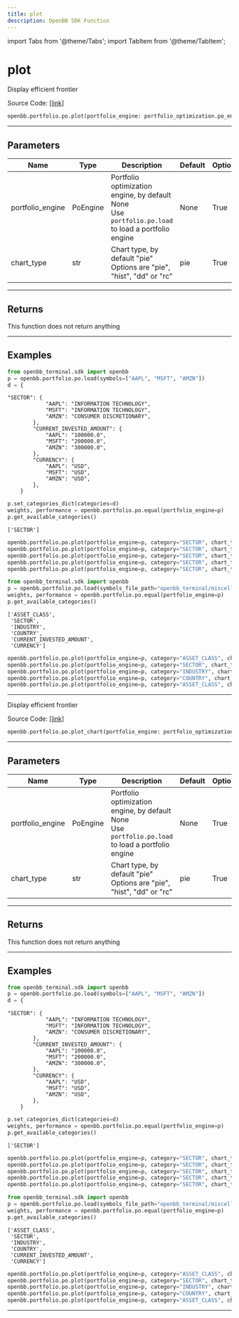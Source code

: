 ```yaml
---
title: plot
description: OpenBB SDK Function
---
```


import Tabs from '@theme/Tabs';
import TabItem from '@theme/TabItem';

# plot

<Tabs>
<TabItem value="model" label="Model" default>

Display efficient frontier

Source Code: [[link](https://github.com/OpenBB-finance/OpenBBTerminal/tree/main/openbb_terminal/portfolio/portfolio_optimization/po_view.py#L237)]

```python
openbb.portfolio.po.plot(portfolio_engine: portfolio_optimization.po_engine.PoEngine = None, chart_type: str = "pie", kwargs: Any)
```

---

## Parameters

| Name | Type | Description | Default | Optional |
| ---- | ---- | ----------- | ------- | -------- |
| portfolio_engine | PoEngine | Portfolio optimization engine, by default None<br/>Use `portfolio.po.load` to load a portfolio engine | None | True |
| chart_type | str | Chart type, by default "pie"<br/>Options are "pie", "hist", "dd" or "rc" | pie | True |


---

## Returns

This function does not return anything

---

## Examples

```python
from openbb_terminal.sdk import openbb
p = openbb.portfolio.po.load(symbols=["AAPL", "MSFT", "AMZN"])
d = {
```

```
"SECTOR": {
            "AAPL": "INFORMATION TECHNOLOGY",
            "MSFT": "INFORMATION TECHNOLOGY",
            "AMZN": "CONSUMER DISCRETIONARY",
        },
        "CURRENT_INVESTED_AMOUNT": {
            "AAPL": "100000.0",
            "MSFT": "200000.0",
            "AMZN": "300000.0",
        },
        "CURRENCY": {
            "AAPL": "USD",
            "MSFT": "USD",
            "AMZN": "USD",
        },
    }
```
```python
p.set_categories_dict(categories=d)
weights, performance = openbb.portfolio.po.equal(portfolio_engine=p)
p.get_available_categories()
```

```
['SECTOR']
```
```python
openbb.portfolio.po.plot(portfolio_engine=p, category="SECTOR", chart_type="pie")
openbb.portfolio.po.plot(portfolio_engine=p, category="SECTOR", chart_type="hist")
openbb.portfolio.po.plot(portfolio_engine=p, category="SECTOR", chart_type="dd")
openbb.portfolio.po.plot(portfolio_engine=p, category="SECTOR", chart_type="rc")
openbb.portfolio.po.plot(portfolio_engine=p, category="SECTOR", chart_type="heat")
```

```python
from openbb_terminal.sdk import openbb
p = openbb.portfolio.po.load(symbols_file_path="openbb_terminal/miscellaneous/portfolio_examples/allocation/60_40_Portfolio.xlsx")
weights, performance = openbb.portfolio.po.equal(portfolio_engine=p)
p.get_available_categories()
```

```
['ASSET_CLASS',
 'SECTOR',
 'INDUSTRY',
 'COUNTRY',
 'CURRENT_INVESTED_AMOUNT',
 'CURRENCY']
```
```python
openbb.portfolio.po.plot(portfolio_engine=p, category="ASSET_CLASS", chart_type="pie")
openbb.portfolio.po.plot(portfolio_engine=p, category="SECTOR", chart_type="hist")
openbb.portfolio.po.plot(portfolio_engine=p, category="INDUSTRY", chart_type="dd")
openbb.portfolio.po.plot(portfolio_engine=p, category="COUNTRY", chart_type="rc")
openbb.portfolio.po.plot(portfolio_engine=p, category="ASSET_CLASS", chart_type="heat")
```

---



</TabItem>
<TabItem value="view" label="Chart">

Display efficient frontier

Source Code: [[link](https://github.com/OpenBB-finance/OpenBBTerminal/tree/main/openbb_terminal/portfolio/portfolio_optimization/po_view.py#L237)]

```python
openbb.portfolio.po.plot_chart(portfolio_engine: portfolio_optimization.po_engine.PoEngine = None, chart_type: str = "pie", kwargs: Any)
```

---

## Parameters

| Name | Type | Description | Default | Optional |
| ---- | ---- | ----------- | ------- | -------- |
| portfolio_engine | PoEngine | Portfolio optimization engine, by default None<br/>Use `portfolio.po.load` to load a portfolio engine | None | True |
| chart_type | str | Chart type, by default "pie"<br/>Options are "pie", "hist", "dd" or "rc" | pie | True |


---

## Returns

This function does not return anything

---

## Examples

```python
from openbb_terminal.sdk import openbb
p = openbb.portfolio.po.load(symbols=["AAPL", "MSFT", "AMZN"])
d = {
```

```
"SECTOR": {
            "AAPL": "INFORMATION TECHNOLOGY",
            "MSFT": "INFORMATION TECHNOLOGY",
            "AMZN": "CONSUMER DISCRETIONARY",
        },
        "CURRENT_INVESTED_AMOUNT": {
            "AAPL": "100000.0",
            "MSFT": "200000.0",
            "AMZN": "300000.0",
        },
        "CURRENCY": {
            "AAPL": "USD",
            "MSFT": "USD",
            "AMZN": "USD",
        },
    }
```
```python
p.set_categories_dict(categories=d)
weights, performance = openbb.portfolio.po.equal(portfolio_engine=p)
p.get_available_categories()
```

```
['SECTOR']
```
```python
openbb.portfolio.po.plot(portfolio_engine=p, category="SECTOR", chart_type="pie")
openbb.portfolio.po.plot(portfolio_engine=p, category="SECTOR", chart_type="hist")
openbb.portfolio.po.plot(portfolio_engine=p, category="SECTOR", chart_type="dd")
openbb.portfolio.po.plot(portfolio_engine=p, category="SECTOR", chart_type="rc")
openbb.portfolio.po.plot(portfolio_engine=p, category="SECTOR", chart_type="heat")
```

```python
from openbb_terminal.sdk import openbb
p = openbb.portfolio.po.load(symbols_file_path="openbb_terminal/miscellaneous/portfolio_examples/allocation/60_40_Portfolio.xlsx")
weights, performance = openbb.portfolio.po.equal(portfolio_engine=p)
p.get_available_categories()
```

```
['ASSET_CLASS',
 'SECTOR',
 'INDUSTRY',
 'COUNTRY',
 'CURRENT_INVESTED_AMOUNT',
 'CURRENCY']
```
```python
openbb.portfolio.po.plot(portfolio_engine=p, category="ASSET_CLASS", chart_type="pie")
openbb.portfolio.po.plot(portfolio_engine=p, category="SECTOR", chart_type="hist")
openbb.portfolio.po.plot(portfolio_engine=p, category="INDUSTRY", chart_type="dd")
openbb.portfolio.po.plot(portfolio_engine=p, category="COUNTRY", chart_type="rc")
openbb.portfolio.po.plot(portfolio_engine=p, category="ASSET_CLASS", chart_type="heat")
```

---



</TabItem>
</Tabs>